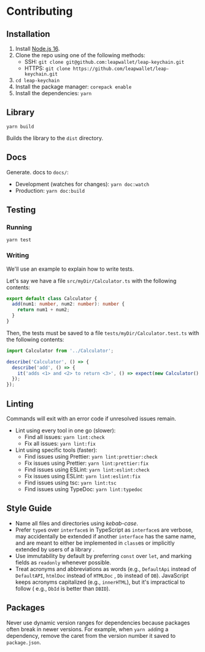 # Contributing

## Installation

1. Install [Node.js 16](https://nodejs.org/en/download/).
2. Clone the repo using one of the following methods:
   - SSH: `git clone git@github.com:leapwallet/leap-keychain.git`
   - HTTPS: `git clone https://github.com/leapwallet/leap-keychain.git`
3. `cd leap-keychain`
4. Install the package manager: `corepack enable`
5. Install the dependencies: `yarn`

## Library

```
yarn build
```

Builds the library to the `dist` directory.

## Docs

Generate. docs to `docs/`:

- Development (watches for changes): `yarn doc:watch`
- Production: `yarn doc:build`

## Testing

### Running

```
yarn test
```

### Writing

We'll use an example to explain how to write tests.

Let's say we have a file `src/myDir/Calculator.ts` with the following contents:

```ts
export default class Calculator {
  add(num1: number, num2: number): number {
    return num1 + num2;
  }
}
```

Then, the tests must be saved to a file `tests/myDir/Calculator.test.ts` with the following contents:

```ts
import Calculator from '../Calculator';

describe('Calculator', () => {
  describe('add', () => {
    it('adds <1> and <2> to return <3>', () => expect(new Calculator().add(1, 2)).toBe(3));
  });
});
```

## Linting

Commands will exit with an error code if unresolved issues remain.

- Lint using every tool in one go (slower):
  - Find all issues: `yarn lint:check`
  - Fix all issues: `yarn lint:fix`
- Lint using specific tools (faster):
  - Find issues using Prettier: `yarn lint:prettier:check`
  - Fix issues using Prettier: `yarn lint:prettier:fix`
  - Find issues using ESLint: `yarn lint:eslint:check`
  - Fix issues using ESLint: `yarn lint:eslint:fix`
  - Find issues using tsc: `yarn lint:tsc`
  - Find issues using TypeDoc: `yarn lint:typedoc`

## Style Guide

- Name all files and directories using _kebab-case_.
- Prefer `type`s over `interface`s in TypeScript as `interface`s are verbose, may accidentally be extended if
  another `interface` has the same name, and are meant to either be implemented in `class`es or implicitly extended by
  users of a library .
- Use immutability by default by preferring `const` over `let`, and marking fields as `readonly` whenever possible.
- Treat acronyms and abbreviations as words (e.g., `DefaultApi` instead of `DefaultAPI`, `htmlDoc` instead of `HTMLDoc`
  , `Db` instead of `DB`). JavaScript keeps acronyms capitalized (e.g., `innerHTML`), but it's impractical to follow (
  e.g., `DbId` is better than `DBID`).

## Packages

Never use dynamic version ranges for dependencies because packages often break in newer versions. For example,
when `yarn add`ing a dependency, remove the caret from the version number it saved to `package.json`.
